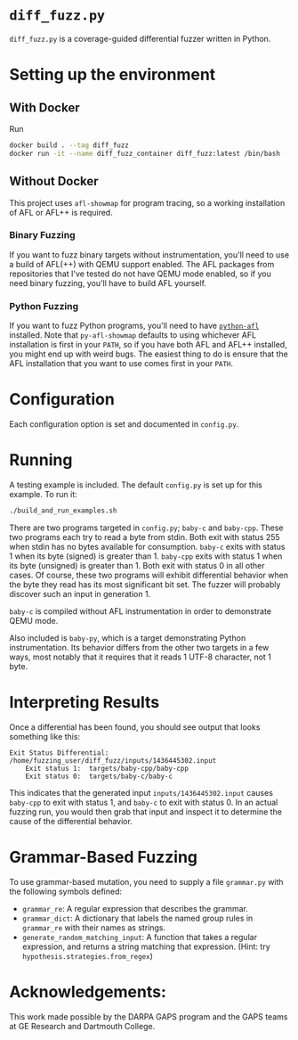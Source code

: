 # `diff_fuzz.py`
`diff_fuzz.py` is a coverage-guided differential fuzzer written in Python.

# Setting up the environment

## With Docker
Run
```sh
docker build . --tag diff_fuzz
docker run -it --name diff_fuzz_container diff_fuzz:latest /bin/bash
```

## Without Docker
This project uses `afl-showmap` for program tracing, so a working installation of AFL or AFL++ is required.

### Binary Fuzzing
If you want to fuzz binary targets without instrumentation, you'll need to use a build of AFL(++) with QEMU support enabled.
The AFL packages from repositories that I've tested do not have QEMU mode enabled, so if you need binary fuzzing, you'll have to build AFL yourself.

### Python Fuzzing
If you want to fuzz Python programs, you'll need to have [`python-afl`](https://github.com/jwilk/python-afl) installed.
Note that `py-afl-showmap` defaults to using whichever AFL installation is first in your `PATH`, so if you have both AFL and AFL++ installed, you might end up with weird bugs.
The easiest thing to do is ensure that the AFL installation that you want to use comes first in your `PATH`.

# Configuration
Each configuration option is set and documented in `config.py`.

# Running
A testing example is included. The default `config.py` is set up for this example.
To run it:
```sh
./build_and_run_examples.sh
```

There are two programs targeted in `config.py`; `baby-c` and `baby-cpp`.
These two programs each try to read a byte from stdin.
Both exit with status 255 when stdin has no bytes available for consumption.
`baby-c` exits with status 1 when its byte (signed) is greater than 1.
`baby-cpp` exits with status 1 when its byte (unsigned) is greater than 1.
Both exit with status 0 in all other cases.
Of course, these two programs will exhibit differential behavior when the byte they read has its most significant bit set.
The fuzzer will probably discover such an input in generation 1.

`baby-c` is compiled without AFL instrumentation in order to demonstrate QEMU mode.

Also included is `baby-py`, which is a target demonstrating Python instrumentation.
Its behavior differs from the other two targets in a few ways, most notably that it requires that it reads 1 UTF-8 character, not 1 byte.

# Interpreting Results
Once a differential has been found, you should see output that looks something like this:
```
Exit Status Differential: /home/fuzzing_user/diff_fuzz/inputs/1436445302.input
    Exit status 1:	targets/baby-cpp/baby-cpp
    Exit status 0:	targets/baby-c/baby-c
```
This indicates that the generated input `inputs/1436445302.input` causes `baby-cpp` to exit with status 1, and `baby-c` to exit with status 0.
In an actual fuzzing run, you would then grab that input and inspect it to determine the cause of the differential behavior.

# Grammar-Based Fuzzing
To use grammar-based mutation, you need to supply a file `grammar.py` with the following symbols defined:
- `grammar_re`:   A regular expression that describes the grammar.
- `grammar_dict`: A dictionary that labels the named group rules in `grammar_re` with their names as strings.
- `generate_random_matching_input`: A function that takes a regular expression, and returns a string matching that expression. (Hint: try `hypothesis.strategies.from_regex`)

# Acknowledgements:
This work made possible by the DARPA GAPS program and the GAPS teams at GE Research and Dartmouth College.
